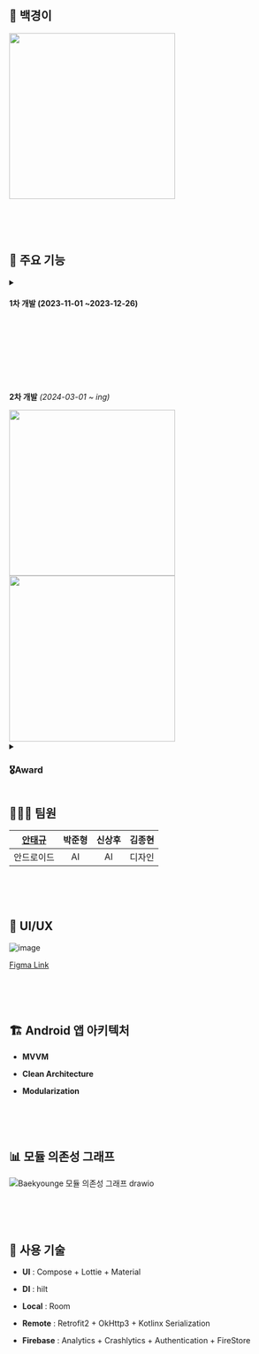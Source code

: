 ## 🐋 백경이

<img src="https://github.com/tgyuuAn/BaekyoungE/assets/116813010/c54ff068-acb7-405f-a17b-d98ec1752249" width="300"/>

<br><br><br>

## 🌟 주요 기능

<details>
<summary><h4>1차 개발 (2023-11-01 ~2023-12-26)</h4></summary>

![ezgif com-crop (5)](https://github.com/tgyuuAn/Baekyoung-i/assets/116813010/60f9c954-cc59-4616-8d01-7a1db2b8ab3c)

![ezgif com-video-to-gif-converter](https://github.com/tgyuuAn/Baekyoung-i/assets/116813010/23ae4842-9ec2-4278-9001-a5ce672e1764)

</details>

<br><br><br><br><br><br>

**2차 개발** _(2024-03-01 ~ ing)_

<img src="https://github.com/tgyuuAn/BaekyoungE/assets/116813010/54bc3a0f-7a76-4aae-b580-c10a862f7358" width="300"/>

<img src="https://github.com/tgyuuAn/BaekyoungE/assets/116813010/c222155f-232a-4b57-8d11-03e1192dceda" width="300"/>

<details>
<summary><h3>🎖️Award</h3></summary>
- 부경대학교 LINC 캡스톤디자인 경진대회 우수상 <sub>(2023.12.26 )</sub>

<br><br>

<img src="https://github.com/tgyuuAn/Baekyoung-i/assets/116813010/141fefed-4b15-4458-a6bf-b8aea454e608" width=500/>

<br><br>

</details>

## 🧑‍🤝‍🧑 팀원

| [안태규](https://github.com/tgyuuAn) | 박준형 | 신상후 | 김종현 |
| :---: | :---: | :---: | :---: |
|안드로이드| AI | AI | 디자인 |

<br><br><br>
## 🎨 UI/UX

![image](https://github.com/tgyuuAn/BaekyoungE/assets/116813010/9a9183cf-60eb-47b0-ab61-8cd85e555df9)

<a href="https://www.figma.com/file/z7dilPOmXYdRUc8KhICWnw/%EC%B1%97%EB%B4%87%EC%96%B4%ED%94%8C-%EB%B0%B1%EA%B2%BD%EC%9D%B4?type=design&node-id=0%3A1&mode=design&t=QXZRcBkarEtVyH9d-1">Figma Link</a>

<br><br><br>
## 🏗️ Android 앱 아키텍처

- **MVVM**

- **Clean Architecture**

- **Modularization**

<br><br><br>

## 📊 모듈 의존성 그래프

![Baekyounge 모듈 의존성 그래프 drawio](https://github.com/tgyuuAn/BaekyoungE/assets/116813010/3f49d5b7-e58f-4d6f-bad3-4a68536c5f66)

<br><br><br>

## 🔧 사용 기술

- **UI** : Compose + Lottie + Material

- **DI** : hilt

- **Local** : Room

- **Remote** : Retrofit2 + OkHttp3 + Kotlinx Serialization

- **Firebase** : Analytics + Crashlytics + Authentication + FireStore
